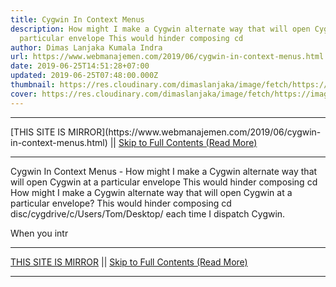 ```yaml
---
title: Cygwin In Context Menus
description: How might I make a Cygwin alternate way that will open Cygwin at a
  particular envelope This would hinder composing cd
author: Dimas Lanjaka Kumala Indra
url: https://www.webmanajemen.com/2019/06/cygwin-in-context-menus.html
date: 2019-06-25T14:51:28+07:00
updated: 2019-06-25T07:48:00.000Z
thumbnail: https://res.cloudinary.com/dimaslanjaka/image/fetch/https://image3.mouthshut.com/images/imagesp/925039881s.png
cover: https://res.cloudinary.com/dimaslanjaka/image/fetch/https://image3.mouthshut.com/images/imagesp/925039881s.png
---
```


<hr/> [THIS SITE IS MIRROR](https://www.webmanajemen.com/2019/06/cygwin-in-context-menus.html) || <a href="https://www.webmanajemen.com/2019/06/cygwin-in-context-menus.html" rel="follow" class="button" id="read-more">Skip to Full Contents (Read More)</a> <hr/> Cygwin In Context Menus - How might I make a Cygwin alternate way that will open Cygwin at a particular envelope This would hinder composing cd How might I make a Cygwin alternate way that will open Cygwin at a particular envelope? This would hinder composing 
cd disc/cygdrive/c/Users/Tom/Desktop/ 
each time I dispatch Cygwin. 

When you intr <hr/> [THIS SITE IS MIRROR](https://www.webmanajemen.com/2019/06/cygwin-in-context-menus.html) || <a href="https://www.webmanajemen.com/2019/06/cygwin-in-context-menus.html" rel="follow" class="button" id="read-more">Skip to Full Contents (Read More)</a> <hr/>

<script>
    if (location.host.includes('dimaslanjaka12')) {
      location.replace('https://www.webmanajemen.com/2019/06/cygwin-in-context-menus.html');
    }
  </script>